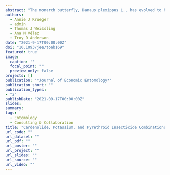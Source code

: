 ```yaml
---
abstract: "The monarch butterfly, Danaus plexippus L., has evolved to be insensitive to milkweed cardenolides via genetic modifications of Na+/K+-ATPase. There is concern for insecticide exposures near agriculture, with little information on monarch caterpillar toxicology. It is unclear how cardenolide insensitivity may affect the sensitivity of monarch caterpillars to pyrethroid insecticides. Additionally, potassium fertilizers may affect monarch caterpillar physiology and cardenolide sequestration. Here, we investigated the growth, survival, and development of caterpillars exposed to the cardenolide ouabain, bifenthrin, and potassium chloride (KCl) alone and in combination. Caterpillars were either exposed to 1) ouabain from third- to fifth-instar stage, 2) KCl at fifth-instar stage, 3) KCl and bifenthrin at fifth-instar stage, or 4) combinations of ouabain at third-instar stage + KCl + bifenthrin at fifth-instar stage. Caterpillar weight, diet consumption, frass, and survival were recorded for the duration of the experiments. It was observed that 1–3 mg ouabain/g diet increased body weight and diet consumption, whereas 50 mg KCl/g diet decreased body weight and diet consumption. Caterpillars feeding on KCl and treated with 0.2 µg/µl bifenthrin consumed significantly less diet compared to individuals provided untreated diet. However, there was no effect on survival or body weight. Combinations of KCl + ouabain did not significantly affect caterpillar survival or body weight following treatment with 0.1 µg/µl bifenthrin. At the concentrations tested, there were no effects observed for bifenthrin sensitivity with increasing cardenolide or KCl concentrations. Further studies are warranted to understand how milkweed-specific cardenolides, at increasing concentrations, and agrochemical inputs can affect monarch caterpillar physiology near agricultural landscapes."
authors:
  - Annie J Krueger
  - admin
  - Thomas J Weissling
  - Ana M Vélez
  - Troy D Anderson
date: "2021-9-17T00:00:00Z"
doi: "10.1093/jee/toab169"
featured: true
image:
  caption: ''
  focal_point: ""
  preview_only: false
projects: []
publication: '*Journal of Economic Entomology*'
publication_short: ""
publication_types:
- "2"
publishDate: "2021-09-17T00:00:00Z"
slides:
summary: 
tags:
  - Entomology
  - Consulting & Collaboration
title: "Cardenolide, Potassium, and Pyrethroid Insecticide Combinations Reduce Growth and Survival of Monarch Butterfly Caterpillars (Lepidoptera: Nymphalidae)"
url_code: ""
url_dataset: ""
url_pdf: ""
url_poster: ""
url_project: ""
url_slides: ""
url_source: ""
url_video: ""
---
```


